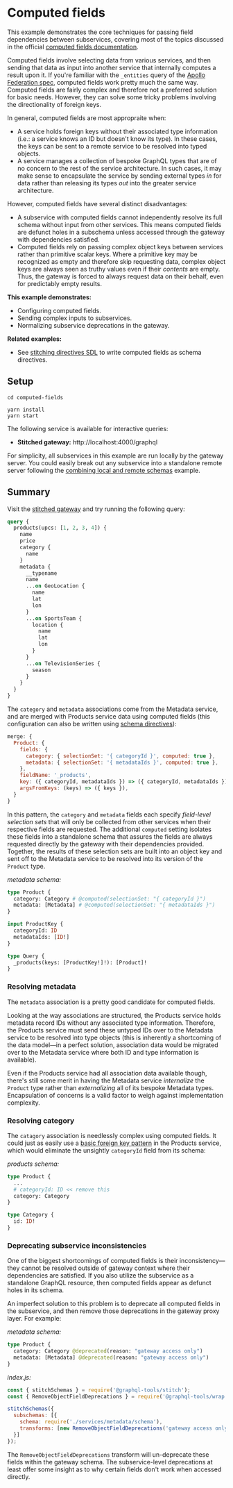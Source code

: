 # Computed fields

This example demonstrates the core techniques for passing field dependencies between subservices, covering most of the topics discussed in the official [computed fields documentation](https://www.graphql-tools.com/docs/stitch-type-merging#computed-fields).

Computed fields involve selecting data from various services, and then sending that data as input into another service that internally computes a result upon it. If you're familiar with the `_entities` query of the [Apollo Federation spec](https://www.apollographql.com/docs/federation/federation-spec/#query_entities), computed fields work pretty much the same way. Computed fields are fairly complex and therefore not a preferred solution for basic needs. However, they can solve some tricky problems involving the directionality of foreign keys.

In general, computed fields are most appropraite when:

- A service holds foreign keys without their associated type information (i.e.: a service knows an ID but doesn't know its type). In these cases, the keys can be sent to a remote service to be resolved into typed objects.
- A service manages a collection of bespoke GraphQL types that are of no concern to the rest of the service architecture. In such cases, it may make sense to encapsulate the service by sending external types _in_ for data rather than releasing its types _out_ into the greater service architecture.

However, computed fields have several distinct disadvantages:

- A subservice with computed fields cannot independently resolve its full schema without input from other services. This means computed fields are defunct holes in a subschema unless accessed through the gateway with dependencies satisfied.
- Computed fields rely on passing complex object keys between services rather than primitive scalar keys. Where a primitive key may be recognized as empty and therefore skip requesting data, complex object keys are always seen as truthy values even if their _contents_ are empty. Thus, the gateway is forced to always request data on their behalf, even for predictably empty results.

**This example demonstrates:**

- Configuring computed fields.
- Sending complex inputs to subservices.
- Normalizing subservice deprecations in the gateway.

**Related examples:**

- See [stitching directives SDL](../stitching-directives-sdl) to write computed fields as schema directives.

## Setup

```shell
cd computed-fields

yarn install
yarn start
```

The following service is available for interactive queries:

- **Stitched gateway:** http://localhost:4000/graphql

For simplicity, all subservices in this example are run locally by the gateway server. You could easily break out any subservice into a standalone remote server following the [combining local and remote schemas](../combining-local-and-remote-schemas) example.

## Summary

Visit the [stitched gateway](http://localhost:4000/graphql) and try running the following query:

```graphql
query {
  products(upcs: [1, 2, 3, 4]) {
    name
    price
    category {
      name
    }
    metadata {
      __typename
      name
      ...on GeoLocation {
        name
        lat
        lon
      }
      ...on SportsTeam {
        location {
          name
          lat
          lon
        }
      }
      ...on TelevisionSeries {
        season
      }
    }
  }
}
```

The `category` and `metadata` associations come from the Metadata service, and are merged with Products service data using computed fields (this configuration can also be written using [schema directives](../stitching-directives-sdl)):

```js
merge: {
  Product: {
    fields: {
      category: { selectionSet: '{ categoryId }', computed: true },
      metadata: { selectionSet: '{ metadataIds }', computed: true },
    },
    fieldName: '_products',
    key: ({ categoryId, metadataIds }) => ({ categoryId, metadataIds }),
    argsFromKeys: (keys) => ({ keys }),
  }
}
```

In this pattern, the `category` and `metadata` fields each specify _field-level selection sets_ that will only be collected from other services when their respective fields are requested. The additional `computed` setting isolates these fields into a standalone schema that assures the fields are always requested directly by the gateway with their dependencies provided. Together, the results of these selection sets are built into an object key and sent off to the Metadata service to be resolved into its version of the `Product` type.

_metadata schema:_

```graphql
type Product {
  category: Category # @computed(selectionSet: "{ categoryId }")
  metadata: [Metadata] # @computed(selectionSet: "{ metadataIds }")
}

input ProductKey {
  categoryId: ID
  metadataIds: [ID!]
}

type Query {
  _products(keys: [ProductKey!]!): [Product]!
}
```

### Resolving metadata

The `metadata` association is a pretty good candidate for computed fields.

Looking at the way associations are structured, the Products service holds metadata record IDs without any associated type information. Therefore, the Products service must send these untyped IDs over to the Metadata service to be resolved into type objects (this is inherently a shortcoming of the data model&mdash;in a perfect solution, association data would be migrated over to the Metadata service where both ID and type information is available).

Even if the Products service had all association data available though, there's still some merit in having the Metadata service _internalize_ the `Product` type rather than _externalizing_ all of its bespoke Metadata types. Encapsulation of concerns is a valid factor to weigh against implementation complexity.

### Resolving category

The `catagory` association is needlessly complex using computed fields. It could just as easily use a [basic foreign key pattern](../type-merging-single-records) in the Products service, which would eliminate the unsightly `categoryId` field from its schema:

_products schema:_

```graphql
type Product {
  ...
  # categoryId: ID << remove this
  category: Category
}

type Category {
  id: ID!
}
```

### Deprecating subservice inconsistencies

One of the biggest shortcomings of computed fields is their inconsistency&mdash;they cannot be resolved outside of gateway context where their dependencies are satisfied. If you also utilize the subservice as a standalone GraphQL resource, then computed fields appear as defunct holes in its schema.

An imperfect solution to this problem is to deprecate all computed fields in the subservice, and then remove those deprecations in the gateway proxy layer. For example:

_metadata schema:_

```graphql
type Product {
  category: Category @deprecated(reason: "gateway access only")
  metadata: [Metadata] @deprecated(reason: "gateway access only")
}
```

_index.js:_

```js
const { stitchSchemas } = require('@graphql-tools/stitch');
const { RemoveObjectFieldDeprecations } = require('@graphql-tools/wrap');

stitchSchemas({
  subschemas: [{
    schema: require('./services/metadata/schema'),
    transforms: [new RemoveObjectFieldDeprecations('gateway access only')],
  }]
});
```

The `RemoveObjectFieldDeprecations` transform will un-deprecate these fields within the gateway schema. The subservice-level deprecations at least offer some insight as to why certain fields don't work when accessed directly.
